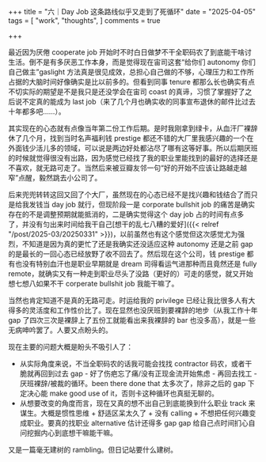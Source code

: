 +++
title = "六｜Day Job 这条路线似乎又走到了死循环"
date = "2025-04-05"
tags = [
    "work",
    "thoughts",
]
comments = true

+++

最近因为厌倦 cooperate job 开始时不时白日做梦不干全职码农了到底能干啥讨生活。倒不是有多厌恶工作本身，而是觉得现在宙司这套“给你们 autonomy 你们自己做主”gaslight 方法真是很见成效，总担心自己做的不够，心理压力和工作所占据的大脑时间好像确实是比以前多的。但看到同事 tenure 都那么长也确实有点不切实际的期望是不是我只是还没学会在宙司 coast 的真谛，习惯了掌握好了之后说不定真的能成为 last job（来了几个月也确实收的同事宣布退休的邮件比过去十年都多吧……）。

其实现在的心态就有点像当年第二份工作后期。是时我刚拿到绿卡，从血汗厂裸辞休了几个月，找到当时名声福利钱 prestige 都还不错的大厂里我感兴趣的一个在外面钱少活儿多的领域，可以说是两边好处都沾尽了哪有这等好事。所以后期厌班的时候就觉得很没有出路，因为感觉已经找了我的职业里能找到的最好的选择还是不喜欢，就无路可走了。当然后来被豆瓣友邻一句“好的开始不应该让路越走越窄”点醒，毅然跳去小公司了。

后来兜兜转转这回又回了个大厂，虽然现在的心态已经不是找兴趣和钱结合了而只是给我发钱当 day job 就行，但现阶段一是 corporate bullshit job 的痛苦是确实存在的不是调整预期就能抵消的，二是确实觉得这个 day job 占的时间有点多了，并没有匀出来时间给我干自己[想干的乱七八糟的爱好]({{< relref "/post/2025-03/20250331" >}})，以前虽然也有这个感觉但这次感觉尤为强烈，不知道是因为真的更忙了还是我确实还没适应这种 autonomy 还是之前 gap 的是最长的一回心态已经放野了收不回去了。然后现在这个公司，钱 prestige 都有也没有特别血汗也是职业早期就是 dream 司得看运气进那种而且竟然还是 fully remote，就确实又有一种走到职业尽头了没路（更好的）可走的感觉，就又开始想七想八如果不干 corperate bullshit job 我能干嘛了。

当然也肯定知道不是真的无路可走。时运给我的 privilege 已经让我比很多人有大得多的灵活度和工作性价比了。现在显然也没厌班到要裸辞的地步（从我工作十年 gap 了四次三次是裸辞上了五份工就能看出来我裸辞的 bar 也没多高），就是一些无病呻吟罢了。人要又点盼头的。

现在主要的问题大概是盼头不吸引人了：
- 从实际角度来说，不当全职码农的话我可能会找找 contractor 码农，或者干脆就再回到过去 gap - 好了伤疤忘了痛/没有正现金流开始焦虑 - 再回去找工 - 厌班裸辞/被裁的循环。been there done that 太多次了，除非之后的 gap 下定决心能 make good use of it，否则卡这种循环也真挺无聊的。
- 从想要改变的角度而言，现在又真的想不出自己到底能换到什么职业 track 来谋生。大概是惯性思维 + 舒适区呆太久了 + 没有 calling + 不想把任何兴趣变成职业。要真的找职业 alternative 估计还得多 gap gap 给自己点时间扪心自问挖掘内心到底想干嘛能干嘛。

又是一篇毫无建树的 rambling。但日记站要什么建树。
